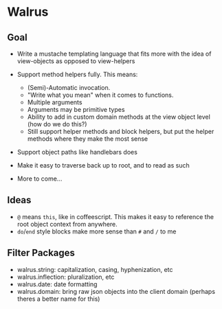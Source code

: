 Walrus
======

Goal
----

- Write a mustache templating language that fits more with the idea of view-objects as opposed to view-helpers
- Support method helpers fully. This means:
	- (Semi)-Automatic invocation.
	- "Write what you mean" when it comes to functions.
	- Multiple arguments
	- Arguments may be primitive types
	- Ability to add in custom domain methods at the view object level (how do we do this?)
	- Still support helper methods and block helpers, but put the helper methods where they make the most sense
- Support object paths like handlebars does
- Make it easy to traverse back up to root, and to read as such

- More to come...

Ideas
-----

- `@` means `this`, like in coffeescript. This makes it easy to reference the root object context from anywhere.
- `do`/`end` style blocks make more sense than `#` and `/` to me

Filter Packages
---------------

- walrus.string: capitalization, casing, hyphenization, etc
- walrus.inflection: pluralization, etc
- walrus.date: date formatting
- walrus.domain: bring raw json objects into the client domain (perhaps theres a better name for this)
